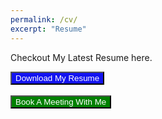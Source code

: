 ```yaml
---
permalink: /cv/
excerpt: "Resume"
---
```


Checkout My Latest Resume here.

<div style="float:left;">
    <button class="btn btn-outline-success" onclick="window.open('https://drive.google.com/file/d/14hctQhCWTSrhRL9T-7f3K2Q8-HAQMhaG/view?usp=sharing','_blank')" style="color:#fff;background:#1313f0;"><i class="fa-solid fa-download"></i> Download My Resume</button>

<br />
<br />
    <button class="btn btn-outline-success" type="submit" onclick="window.open('https://cal.com/saurin','_blank')" style="color:#fff;background:green;"><i class="fa-regular fa-calendar-days"></i> Book A Meeting With Me</button>
 </div>


